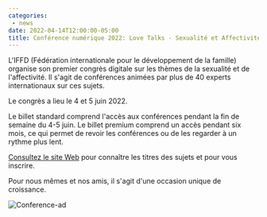 ```yaml
---
categories:
 - news
date: 2022-04-14T12:00:00-05:00
title: Conférence numérique 2022: Love Talks - Sexualité et Affectivité
---
```


L'IFFD (Fédération internationale pour le développement de la famille) organise son premier congrès digitale sur les thèmes de la sexualité et de l'affectivité. Il s'agit de conférences animées par plus de 40 experts internationaux sur ces sujets.

Le congrès a lieu le 4 et 5 juin 2022.

Le billet standard comprend l'accès aux conférences pendant la fin de semaine du 4-5 juin. Le billet premium comprend un accès pendant six mois, ce qui permet de revoir les conférences ou de les regarder à un rythme plus lent.

<a href="https://love-talks-sexuality-and-affectivity-en.heysummit.com/">Consultez le site Web</a> pour connaître les titres des sujets et pour vous inscrire.

Pour nous mêmes et nos amis, il s'agit d'une occasion unique de croissance.

<!--more-->

![Conference-ad](/images/posts/love-talks.jpg)
